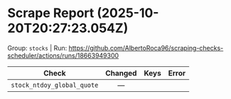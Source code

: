 # Scrape Report (2025-10-20T20:27:23.054Z)

Group: `stocks`  |  Run: https://github.com/AlbertoRoca96/scraping-checks-scheduler/actions/runs/18663949300

| Check | Changed | Keys | Error |
|---|:---:|:--|:--|
| `stock_ntdoy_global_quote` | — |  |  |
